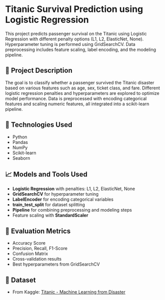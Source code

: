# Titanic Survival Prediction using Logistic Regression

This project predicts passenger survival on the Titanic using Logistic Regression with different penalty options (L1, L2, ElasticNet, None). Hyperparameter tuning is performed using GridSearchCV. Data preprocessing includes feature scaling, label encoding, and the modeling pipeline.

## 📌 Project Description

The goal is to classify whether a passenger survived the Titanic disaster based on various features such as age, sex, ticket class, and fare. Different logistic regression penalties and hyperparameters are explored to optimize model performance. Data is preprocessed with encoding categorical features and scaling numeric features, all integrated into a scikit-learn pipeline.

## 🚀 Technologies Used

- Python
- Pandas
- NumPy
- Scikit-learn
- Seaborn

## 📈 Models and Tools Used

- **Logistic Regression** with penalties: L1, L2, ElasticNet, None  
- **GridSearchCV** for hyperparameter tuning  
- **LabelEncoder** for encoding categorical variables  
- **train_test_split** for dataset splitting  
- **Pipeline** for combining preprocessing and modeling steps  
- Feature scaling with **StandardScaler**

## 🧪 Evaluation Metrics

- Accuracy Score  
- Precision, Recall, F1-Score  
- Confusion Matrix  
- Cross-validation results  
- Best hyperparameters from GridSearchCV  

## 📂 Dataset

- From Kaggle: [Titanic - Machine Learning from Disaster](https://www.kaggle.com/competitions/titanic)
